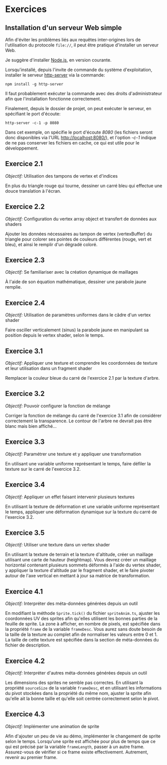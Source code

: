 # Exercices

## Installation d'un serveur Web simple
Afin d'éviter les problèmes liés aux requêtes inter-origines lors de l'utilisation du protocole `file://`, il peut être pratique d'installer un serveur Web.

Je suggère d'installer [Node.js](https://nodejs.org/en/), en version courante.

Lorsqu'installé, depuis l'invite de commande du système d'exploitation, installer le serveur [http-server](https://github.com/indexzero/http-server) via la commande:

    npm install -g http-server

Il faut probablement exécuter la commande avec des droits d'administrateur afin que l'installation fonctionne correctement.

Finalement, depuis le dossier de projet, on peut exécuter le serveur, en spécifiant le port d'écoute:

    http-server -c-1 -p 8080

Dans cet exemple, on spécifie le port d'écoute *8080* (les fichiers seront donc disponibles via l'URL [http://localhost:8080/](http://localhost:8080/)), et l'option *-c-1* indique de ne pas conserver les fichiers en cache, ce qui est utile pour le développement.

## Exercice 2.1

*Objectif:* Utilisation des tampons de vertex et d'indices

En plus du triangle rouge qui tourne, dessiner un carré bleu qui effectue une douce translation à l'écran.

## Exercice 2.2

*Objectif:* Configuration du vertex array object et transfert de données aux shaders

Ajouter les données nécessaires au tampon de vertex (vertexBuffer) du triangle pour colorer ses pointes de couleurs différentes (rouge, vert et bleu), et ainsi le remplir d'un dégradé coloré.

## Exercice 2.3

*Objectif:* Se familiariser avec la création dynamique de maillages

À l'aide de son équation mathématique, dessiner une parabole jaune remplie.

## Exercice 2.4

*Objectif:* Utilisation de paramètres uniformes dans le câdre d'un vertex shader

Faire osciller verticalement (sinus) la parabole jaune en manipulant sa position depuis le vertex shader, selon le temps.

## Exercice 3.1

*Objectif:* Appliquer une texture et comprendre les coordonnées de texture et leur utilisation dans un fragment shader

Remplacer la couleur bleue du carré de l'exercice 2.1 par la texture d'arbre.

## Exercice 3.2

*Objectif:* Pouvoir configurer la fonction de mélange

Corriger la fonction de mélange du carré de l'exercice 3.1 afin de considérer correctement la transparence. Le contour de l'arbre ne devrait pas être blanc mais bien affiché...

## Exercice 3.3

*Objectif:* Paramétrer une texture et y appliquer une transformation

En utilisant une variable uniforme représentant le temps, faire défiler la texture sur le carré de l'exercice 3.2.

## Exercice 3.4

*Objectif:* Appliquer un effet faisant intervenir plusieurs textures

En utilisant la texture de déformation et une variable uniforme représentant le temps, appliquer une déformation dynamique sur la texture du carré de l'exercice 3.2.

## Exercice 3.5

*Objectif:* Utiliser une texture dans un vertex shader

En utilisant la texture de terrain et la texture d'altitude, créer un maillage utilisant une carte de hauteur (heightmap). Vous devrez créer un maillage horizontal contenant plusieurs sommets déformés à l'aide du vertex shader, y appliquer la texture d'altitude par le fragment shader, et le faire pivoter autour de l'axe vertical en mettant à jour sa matrice de transformation.

## Exercice 4.1

*Objectif:* Interpréter des méta-données générées depuis un outil

En modifiant la méthode `Sprite.tick()` du fichier `spriteAnim.ts`, ajuster les coordonnées UV des sprites afin qu'elles utilisent les bonnes parties de la feuille de sprite. La zone à afficher, en nombre de pixels, est spécifiée dans la propriété `frame` de la variable `frameDesc`. Vous aurez sans doute besoin de la taille de la texture au complet afin de normaliser les valeurs entre 0 et 1. La taille de cette texture est spécifiée dans la section de méta-données du fichier de description.

## Exercice 4.2

*Objectif:* Interpréter d'autres méta-données générées depuis un outil

Les dimensions des sprites ne semble pas correctes. En utilisant la propriété `sourceSize` de la variable `frameDesc`, et en utilisant les informations du pivot stockées dans la propriété du même nom, ajuster la sprite afin qu'elle ait la bonne taille et qu'elle soit centrée correctement selon le pivot.

## Exercice 4.3

*Objectif:* Implémenter une animation de sprite

Afin d'ajouter un peu de vie au démo, implémenter le changement de sprite selon le temps. Lorsqu'une sprite est affichée pour plus de temps que ce qui est précisé par la variable `frameLength`, passer à un autre frame. Assurez-vous de vérifier si ce frame existe effectivement. Autrement, revenir au premier frame.